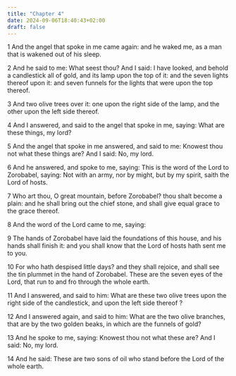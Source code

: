 ```yaml
---
title: "Chapter 4"
date: 2024-09-06T18:40:43+02:00
draft: false
---
```




1 And the angel that spoke in me came again: and he waked me, as a man that is wakened out of his sleep.

2 And he said to me: What seest thou? And I said: I have looked, and behold a candlestick all of gold, and its lamp upon the top of it: and the seven lights thereof upon it: and seven funnels for the lights that were upon the top thereof.

3 And two olive trees over it: one upon the right side of the lamp, and the other upon the left side thereof.

4 And I answered, and said to the angel that spoke in me, saying: What are these things, my lord?

5 And the angel that spoke in me answered, and said to me: Knowest thou not what these things are? And I said: No, my lord.

6 And he answered, and spoke to me, saying: This is the word of the Lord to Zorobabel, saying: Not with an army, nor by might, but by my spirit, saith the Lord of hosts.

7 Who art thou, O great mountain, before Zorobabel? thou shalt become a plain: and he shall bring out the chief stone, and shall give equal grace to the grace thereof.

8 And the word of the Lord came to me, saying:

9 The hands of Zorobabel have laid the foundations of this house, and his hands shall finish it: and you shall know that the Lord of hosts hath sent me to you.

10 For who hath despised little days? and they shall rejoice, and shall see the tin plummet in the hand of Zorobabel. These are the seven eyes of the Lord, that run to and fro through the whole earth.

11 And I answered, and said to him: What are these two olive trees upon the right side of the candlestick, and upon the left side thereof ?

12 And I answered again, and said to him: What are the two olive branches, that are by the two golden beaks, in which are the funnels of gold?

13 And he spoke to me, saying: Knowest thou not what these are? And I said: No, my lord.

14 And he said: These are two sons of oil who stand before the Lord of the whole earth.


